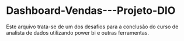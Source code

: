 # Dashboard-Vendas---Projeto-DIO
Este arquivo trata-se de um dos desafios para a conclusão do curso de analista de dados utilizando power bi e outras ferramentas.

